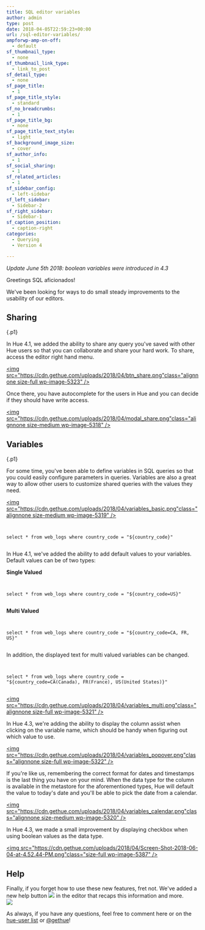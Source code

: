 ```yaml
---
title: SQL editor variables
author: admin
type: post
date: 2018-04-05T22:59:23+00:00
url: /sql-editor-variables/
ampforwp-amp-on-off:
  - default
sf_thumbnail_type:
  - none
sf_thumbnail_link_type:
  - link_to_post
sf_detail_type:
  - none
sf_page_title:
  - 1
sf_page_title_style:
  - standard
sf_no_breadcrumbs:
  - 1
sf_page_title_bg:
  - none
sf_page_title_text_style:
  - light
sf_background_image_size:
  - cover
sf_author_info:
  - 1
sf_social_sharing:
  - 1
sf_related_articles:
  - 1
sf_sidebar_config:
  - left-sidebar
sf_left_sidebar:
  - Sidebar-2
sf_right_sidebar:
  - Sidebar-1
sf_caption_position:
  - caption-right
categories:
  - Querying
  - Version 4

---
```

_Update June 5th 2018: boolean variables were introduced in 4.3_

<p class="p1">
  Greetings SQL aficionados!
</p>

<p class="p1">
  We've been looking for ways to do small steady improvements to the usability of our editors.
</p>

## Sharing

 {.p1}

In Hue 4.1, we added the ability to share any query you've saved with other Hue users so that you can collaborate and share your hard work. To share, access the editor right hand menu.

[<img src="https://cdn.gethue.com/uploads/2018/04/btn_share.png"class="alignnone size-full wp-image-5323" />][1]

<p class="p1">
  Once there, you have autocomplete for the users in Hue and you can decide if they should have write access.
</p>

[<img src="https://cdn.gethue.com/uploads/2018/04/modal_share.png"class="alignnone size-medium wp-image-5318" />][2]

## Variables

 {.p1}

<p class="p1">
  For some time, you've been able to define variables in SQL queries so that you could easily configure parameters in queries. Variables are also a great way to allow other users to customize shared queries with the values they need.
</p>

[<img src="https://cdn.gethue.com/uploads/2018/04/variables_basic.png"class="alignnone size-medium wp-image-5319" />][3]

<pre><code class="bash">

select * from web_logs where country_code = "${country_code}"

</code></pre>

<p class="p1">
  In Hue 4.1, we've added the ability to add default values to your variables. Default values can be of two types:
</p>

**Single Valued**

<pre><code class="bash">

select * from web_logs where country_code = "${country_code=US}"

</code></pre>

**Multi Valued**

<pre><code class="bash">

select * from web_logs where country_code = "${country_code=CA, FR, US}"

</code></pre>

<p class="p1">
  In addition, the displayed text for multi valued variables can be changed.
</p>

<pre><code class="bash">

select * from web_logs where country_code = "${country_code=CA(Canada), FR(France), US(United States)}"

</code></pre>

[<img src="https://cdn.gethue.com/uploads/2018/04/variables_multi.png"class="alignnone size-full wp-image-5321" />][4]

<p class="p1">
  In Hue 4.3, we're adding the ability to display the column assist when clicking on the variable name, which should be handy when figuring out which value to use.
</p>

[<img src="https://cdn.gethue.com/uploads/2018/04/variables_popover.png"class="alignnone size-full wp-image-5322" />][5]

<p class="p1">
  If you're like us, remembering the correct format for dates and timestamps is the last thing you have on your mind. When the data type for the column is available in the metastore for the aforementioned types, Hue will default the value to today's date and you'll be able to pick the date from a calendar.
</p>

[<img src="https://cdn.gethue.com/uploads/2018/04/variables_calendar.png"class="alignnone size-medium wp-image-5320" />][6]

<p class="p1">
  In Hue 4.3, we made a small improvement by displaying checkbox when using boolean values as the data type.
</p>

[<img src="https://cdn.gethue.com/uploads/2018/04/Screen-Shot-2018-06-04-at-4.52.44-PM.png"class="size-full wp-image-5387" />][7]

<p class="p1">
  <h2 class="p1">
    Help<br />
  </h2>

  <p>
    Finally, if you forget how to use these new features, fret not. We've added a new help button <a href="https://cdn.gethue.com/uploads/2018/04/button_help.png"><img src="https://cdn.gethue.com/uploads/2018/04/button_help.png"class="alignnone size-full wp-image-5316" /></a> in the editor that recaps this information and more.<br /> <a href="https://cdn.gethue.com/uploads/2018/04/Screen-Shot-2018-06-05-at-8.59.40-AM.png"><img src="https://cdn.gethue.com/uploads/2018/04/Screen-Shot-2018-06-05-at-8.59.40-AM.png"/></a>
  </p>

  <p class="p1">
    As always, if you have any questions, feel free to comment here or on the <a href="http://groups.google.com/a/cloudera.org/group/hue-user">hue-user list</a> or <a href="https://twitter.com/gethue">@gethue</a>!
  </p>

 [1]: https://cdn.gethue.com/uploads/2018/04/btn_share.png
 [2]: https://cdn.gethue.com/uploads/2018/04/modal_share.png
 [3]: https://cdn.gethue.com/uploads/2018/04/variables_basic.png
 [4]: https://cdn.gethue.com/uploads/2018/04/variables_multi.png
 [5]: https://cdn.gethue.com/uploads/2018/04/variables_popover.png
 [6]: https://cdn.gethue.com/uploads/2018/04/variables_calendar.png
 [7]: https://cdn.gethue.com/uploads/2018/04/Screen-Shot-2018-06-04-at-4.52.44-PM.png
